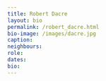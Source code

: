 ```yaml
---
title: Robert Dacre
layout: bio
permalink: /robert_dacre.html
bio-image: /images/dacre.jpg
caption:
neighbours:
role:
dates:
bio:
---
```


